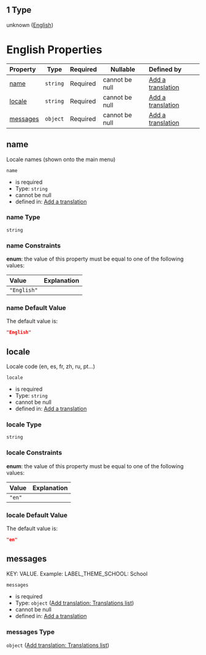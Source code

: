 ## 1 Type

unknown ([English](add-translation-anyof-english.md))

# English Properties

| Property              | Type     | Required | Nullable       | Defined by                                                                                                                                             |
| :-------------------- | -------- | -------- | -------------- | :----------------------------------------------------------------------------------------------------------------------------------------------------- |
| [name](#name)         | `string` | Required | cannot be null | [Add a translation](add-translation-anyof-english-properties-name.md "add-translation.json#/anyOf/1/properties/name")                                  |
| [locale](#locale)     | `string` | Required | cannot be null | [Add a translation](add-translation-anyof-english-properties-locale.md "add-translation.json#/anyOf/1/properties/locale")                              |
| [messages](#messages) | `object` | Required | cannot be null | [Add a translation](add-translation-anyof-english-properties-add-translation-translations-list.md "add-translation.json#/anyOf/1/properties/messages") |

## name

Locale names (shown onto the main menu)


`name`

-   is required
-   Type: `string`
-   cannot be null
-   defined in: [Add a translation](add-translation-anyof-english-properties-name.md "add-translation.json#/anyOf/1/properties/name")

### name Type

`string`

### name Constraints

**enum**: the value of this property must be equal to one of the following values:

| Value       | Explanation |
| :---------- | ----------- |
| `"English"` |             |

### name Default Value

The default value is:

```json
"English"
```

## locale

Locale code (en, es, fr, zh, ru, pt...)


`locale`

-   is required
-   Type: `string`
-   cannot be null
-   defined in: [Add a translation](add-translation-anyof-english-properties-locale.md "add-translation.json#/anyOf/1/properties/locale")

### locale Type

`string`

### locale Constraints

**enum**: the value of this property must be equal to one of the following values:

| Value  | Explanation |
| :----- | ----------- |
| `"en"` |             |

### locale Default Value

The default value is:

```json
"en"
```

## messages

KEY: VALUE. Example: LABEL_THEME_SCHOOL: School


`messages`

-   is required
-   Type: `object` ([Add translation: Translations list](add-translation-anyof-english-properties-add-translation-translations-list.md))
-   cannot be null
-   defined in: [Add a translation](add-translation-anyof-english-properties-add-translation-translations-list.md "add-translation.json#/anyOf/1/properties/messages")

### messages Type

`object` ([Add translation: Translations list](add-translation-anyof-english-properties-add-translation-translations-list.md))
